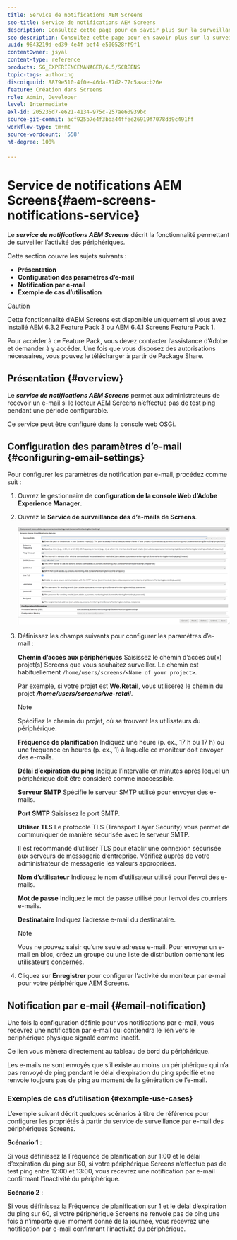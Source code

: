```yaml
---
title: Service de notifications AEM Screens
seo-title: Service de notifications AEM Screens
description: Consultez cette page pour en savoir plus sur la surveillance de l’activité des périphériques.
seo-description: Consultez cette page pour en savoir plus sur la surveillance de l’activité des périphériques.
uuid: 9843219d-ed39-4e4f-bef4-e500528ff9f1
contentOwner: jsyal
content-type: reference
products: SG_EXPERIENCEMANAGER/6.5/SCREENS
topic-tags: authoring
discoiquuid: 8879e510-4f0e-46da-87d2-77c5aaacb26e
feature: Création dans Screens
role: Admin, Developer
level: Intermediate
exl-id: 205235d7-e621-4134-975c-257ae60939bc
source-git-commit: acf925b7e4f3bba44ffee26919f7078dd9c491ff
workflow-type: tm+mt
source-wordcount: '558'
ht-degree: 100%

---
```


# Service de notifications AEM Screens{#aem-screens-notifications-service}

<!--removed from metadata: admitteddomains: @adobe.com;@caesars.com-->

Le ***service de notifications AEM Screens*** décrit la fonctionnalité permettant de surveiller l’activité des périphériques.

Cette section couvre les sujets suivants :

* **Présentation**
* **Configuration des paramètres d’e-mail**
* **Notification par e-mail**
* **Exemple de cas d’utilisation**

>[!CAUTION]
>
>Cette fonctionnalité d’AEM Screens est disponible uniquement si vous avez installé AEM 6.3.2 Feature Pack 3 ou AEM 6.4.1 Screens Feature Pack 1.
>
>Pour accéder à ce Feature Pack, vous devez contacter l’assistance d’Adobe et demander à y accéder. Une fois que vous disposez des autorisations nécessaires, vous pouvez le télécharger à partir de Package Share.

## Présentation {#overview}

Le ***service de notifications AEM Screens*** permet aux administrateurs de recevoir un e-mail si le lecteur AEM Screens n’effectue pas de test ping pendant une période configurable.

Ce service peut être configuré dans la console web OSGi.

## Configuration des paramètres d’e-mail {#configuring-email-settings}

Pour configurer les paramètres de notification par e-mail, procédez comme suit :

1. Ouvrez le gestionnaire de **configuration de la console Web d’Adobe Experience Manager**.
1. Ouvrez le **Service de surveillance des d’e-mails de Screens**.

   ![screen_shot_2018-04-26at44602pm](assets/screen_shot_2018-04-26at44602pm.png)

1. Définissez les champs suivants pour configurer les paramètres d’e-mail :

   **Chemin d’accès aux périphériques** Saisissez le chemin d’accès au(x) projet(s) Screens que vous souhaitez surveiller. Le chemin est habituellement `/home/users/screens/<Name of your project>`.

   Par exemple, si votre projet est **We.Retail**, vous utiliserez le chemin du projet ***/home/users/screens/we-retail***.

   >[!NOTE]
   >
   >Spécifiez le chemin du projet, où se trouvent les utilisateurs du périphérique.

   **Fréquence de planification** Indiquez une heure (p. ex., 17 h ou 17 h) ou une fréquence en heures (p. ex., 1) à laquelle ce moniteur doit envoyer des e-mails.

   **Délai d’expiration du ping** Indique l’intervalle en minutes après lequel un périphérique doit être considéré comme inaccessible.

   **Serveur SMTP** Spécifie le serveur SMTP utilisé pour envoyer des e-mails.

   **Port SMTP** Saisissez le port SMTP.

   **Utiliser TLS** Le protocole TLS (Transport Layer Security) vous permet de communiquer de manière sécurisée avec le serveur SMTP.

   Il est recommandé d’utiliser TLS pour établir une connexion sécurisée aux serveurs de messagerie d’entreprise. Vérifiez auprès de votre administrateur de messagerie les valeurs appropriées.

   **Nom d’utilisateur** Indiquez le nom d’utilisateur utilisé pour l’envoi des e-mails.

   **Mot de passe** Indiquez le mot de passe utilisé pour l’envoi des courriers e-mails.

   **Destinataire** Indiquez l’adresse e-mail du destinataire.

   >[!NOTE]
   >
   >Vous ne pouvez saisir qu’une seule adresse e-mail. Pour envoyer un e-mail en bloc, créez un groupe ou une liste de distribution contenant les utilisateurs concernés.

1. Cliquez sur **Enregistrer** pour configurer l’activité du moniteur par e-mail pour votre périphérique AEM Screens.

## Notification par e-mail {#email-notification}

Une fois la configuration définie pour vos notifications par e-mail, vous recevrez une notification par e-mail qui contiendra le lien vers le périphérique physique signalé comme inactif.

Ce lien vous mènera directement au tableau de bord du périphérique.

Les e-mails ne sont envoyés que s’il existe au moins un périphérique qui n’a pas renvoyé de ping pendant le délai d’expiration du ping spécifié et ne renvoie toujours pas de ping au moment de la génération de l’e-mail.

### Exemples de cas d’utilisation {#example-use-cases}

L’exemple suivant décrit quelques scénarios à titre de référence pour configurer les propriétés à partir du service de surveillance par e-mail des périphériques Screens.

**Scénario 1** :

Si vous définissez la Fréquence de planification sur 1:00 et le délai d’expiration du ping sur 60, si votre périphérique Screens n’effectue pas de test ping entre 12:00 et 13:00, vous recevrez une notification par e-mail confirmant l’inactivité du périphérique.

**Scénario 2** :

Si vous définissez la Fréquence de planification sur 1 et le délai d’expiration du ping sur 60, si votre périphérique Screens ne renvoie pas de ping une fois à n’importe quel moment donné de la journée, vous recevrez une notification par e-mail confirmant l’inactivité du périphérique.
